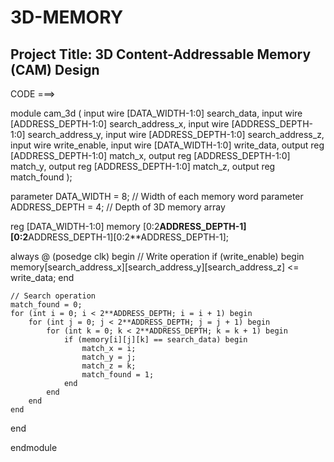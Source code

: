 # 3D-MEMORY
Project Title: 3D Content-Addressable Memory (CAM) Design
------------------------
CODE ===>

module cam_3d (
    input wire [DATA_WIDTH-1:0] search_data,
    input wire [ADDRESS_DEPTH-1:0] search_address_x,
    input wire [ADDRESS_DEPTH-1:0] search_address_y,
    input wire [ADDRESS_DEPTH-1:0] search_address_z,
    input wire write_enable,
    input wire [DATA_WIDTH-1:0] write_data,
    output reg [ADDRESS_DEPTH-1:0] match_x,
    output reg [ADDRESS_DEPTH-1:0] match_y,
    output reg [ADDRESS_DEPTH-1:0] match_z,
    output reg match_found
);

parameter DATA_WIDTH = 8; // Width of each memory word
parameter ADDRESS_DEPTH = 4; // Depth of 3D memory array

reg [DATA_WIDTH-1:0] memory [0:2**ADDRESS_DEPTH-1][0:2**ADDRESS_DEPTH-1][0:2**ADDRESS_DEPTH-1];

always @ (posedge clk) begin
    // Write operation
    if (write_enable) begin
        memory[search_address_x][search_address_y][search_address_z] <= write_data;
    end

    // Search operation
    match_found = 0;
    for (int i = 0; i < 2**ADDRESS_DEPTH; i = i + 1) begin
        for (int j = 0; j < 2**ADDRESS_DEPTH; j = j + 1) begin
            for (int k = 0; k < 2**ADDRESS_DEPTH; k = k + 1) begin
                if (memory[i][j][k] == search_data) begin
                    match_x = i;
                    match_y = j;
                    match_z = k;
                    match_found = 1;
                end
            end
        end
    end
end

endmodule
